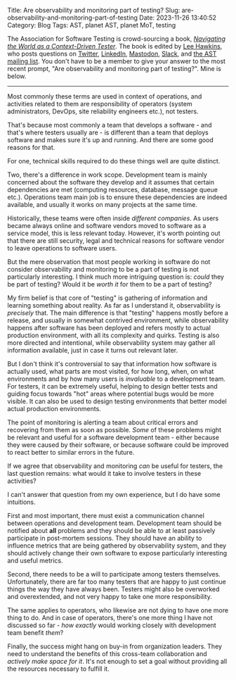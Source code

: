 Title: Are observability and monitoring part of testing?
Slug: are-observability-and-monitoring-part-of-testing
Date: 2023-11-26 13:40:52
Category: Blog
Tags: AST, planet AST, planet MoT, testing

The Association for Software Testing is crowd-sourcing a book, [_Navigating the World as a Context-Driven Tester_](https://associationforsoftwaretesting.org/navigating-the-world-as-a-context-driven-tester-book/). The book is edited by [Lee Hawkins](https://therockertester.wordpress.com/), who posts questions on [Twitter](https://twitter.com/AST_News), [LinkedIn](https://www.linkedin.com/company/association-for-software-testing/), [Mastodon](https://sw-development-is.social/web/@AST), [Slack](https://associationforsoftwaretesting.org/2016/11/13/ast-members-slack/), and [the AST mailing list](http://eepurl.com/tCFsn). You don't have to be a member to give your answer to the most recent prompt, "Are observability and monitoring part of testing?". Mine is below.

-----------------

Most commonly these terms are used in context of operations, and activities related to them are responsibility of operators (system administrators, DevOps, site reliability engineers etc.), not testers.

That's because most commonly a team that develops a software - and that's where testers usually are - is different than a team that deploys software and makes sure it's up and running. And there are some good reasons for that.

For one, technical skills required to do these things well are quite distinct.

Two, there's a difference in work scope. Development team is mainly concerned about the software they develop and it assumes that certain dependencies are met (computing resources, database, message queue etc.). Operations team main job is to ensure these dependencies are indeed available, and usually it works on many projects at the same time.

Historically, these teams were often inside _different companies_. As users became always online and software vendors moved to software as a service model, this is less relevant today. However, it's worth pointing out that there are still security, legal and technical reasons for software vendor to leave operations to software users.

But the mere observation that most people working in software do not consider observability and monitoring to be a part of testing is not particularly interesting. I think much more intriguing question is: _could_ they be part of testing? Would it be _worth it_ for them to be a part of testing?

My firm belief is that core of "testing" is gathering of information and learning something about reality. As far as I understand it, observability is _precisely_ that. The main difference is that "testing" happens mostly before a release, and usually in somewhat contrived environment, while observability happens after software has been deployed and refers mostly to actual production environment, with all its complexity and quirks. Testing is also more directed and intentional, while observability system may gather all information available, just in case it turns out relevant later.

But I don't think it's controversial to say that information how software is actually used, what parts are most visited, for how long, when, on what environments and by how many users is _invaluable_ to a development team. For testers, it can be extremely useful, helping to design better tests and guiding focus towards "hot" areas where potential bugs would be more visible. It can also be used to design testing environments that better model actual production environments.

The point of monitoring is alerting a team about critical errors and recovering from them as soon as possible. _Some_ of these problems might be relevant and useful for a software development team - either because they were caused by their software, or because software could be improved to react better to similar errors in the future.

If we agree that observability and monitoring _can_ be useful for testers, the last question remains: what would it take to involve testers in these activities?

I can't answer that question from my own experience, but I do have some intuitions.

First and most important, there must exist a communication channel between operations and development team. Development team should be notified about **all** problems and they should be able to at least passively participate in post-mortem sessions. They should have an ability to influence metrics that are being gathered by observability system, and they should actively change their own software to expose particularly interesting and useful metrics.

Second, there needs to be a will to participate among testers themselves. Unfortunately, there are far too many testers that are happy to just continue things the way they have always been. Testers might also be overworked and overextended, and not very happy to take one more responsibility.

The same applies to operators, who likewise are not dying to have one more thing to do. And in case of operators, there's one more thing I have not discussed so far - _how exactly_ would working closely with development team benefit _them_?

Finally, the success might hang on buy-in from organization leaders. They need to understand the benefits of this cross-team collaboration and _actively make space for it_. It's not enough to set a goal without providing all the resources necessary to fulfill it.
